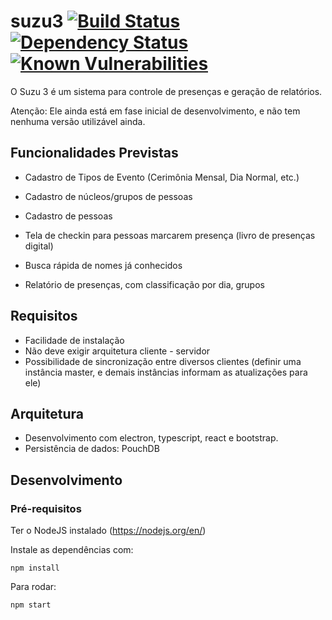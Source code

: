 # suzu3 [![Build Status](https://travis-ci.org/emilnakao/suzu3.svg?branch=master)](https://travis-ci.org/emilnakao/suzu3) [![Dependency Status](https://david-dm.org/emilnakao/suzu3.svg)](https://https://david-dm.org/emilnakao/suzu3.svg-ci.org/emilnakao/suzu3) [![Known Vulnerabilities](https://snyk.io/test/github/emilnakao/suzu3/badge.svg)](https://snyk.io/test/github/emilnakao/suzu3)

O Suzu 3 é um sistema para controle de presenças e geração de relatórios.

Atenção: Ele ainda está em fase inicial de desenvolvimento, e não tem nenhuma versão utilizável ainda.

## Funcionalidades Previstas

- Cadastro de Tipos de Evento (Cerimônia Mensal, Dia Normal, etc.)
- Cadastro de núcleos/grupos de pessoas
- Cadastro de pessoas

- Tela de checkin para pessoas marcarem presença (livro de presenças digital)
- Busca rápida de nomes já conhecidos

- Relatório de presenças, com classificação por dia, grupos

## Requisitos

- Facilidade de instalação
- Não deve exigir arquitetura cliente - servidor
- Possibilidade de sincronização entre diversos clientes (definir uma instância master, e demais instâncias informam as atualizações para ele)


## Arquitetura

- Desenvolvimento com electron, typescript, react e bootstrap.
- Persistência de dados: PouchDB

## Desenvolvimento

### Pré-requisitos

Ter o NodeJS instalado (https://nodejs.org/en/)

Instale as dependências com:

    npm install

Para rodar:

    npm start
